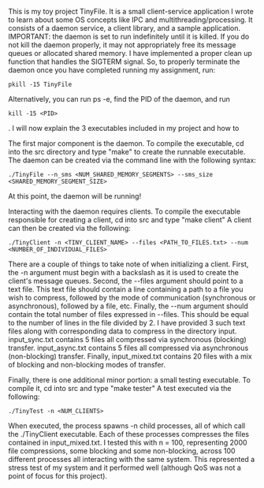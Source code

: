 This is my toy project TinyFile. It is a small client-service application I wrote to learn about some OS concepts like IPC and multithreading/processing. It consists of a daemon service, a client library, and a sample application. IMPORTANT: the daemon is set to run indefinitely until it is killed. If you do not kill the daemon properly, it may not appropriately free its message queues or allocated shared memory. I have implemented a proper clean up function that handles the SIGTERM signal. So, to properly terminate the daemon once you have completed running my assignment, run: 
```shell
pkill -15 TinyFile
```
 Alternatively, you can run ps -e, find the PID of the daemon, and run 
 ```shell
kill -15 <PID>
```
. I will now explain the 3 executables included in my project and how to 

The first major component is the daemon. To compile the executable, cd into the src directory and type "make" to create the runnable executable. The daemon can be created via the command line with the following syntax: 
```shell
./TinyFile --n_sms <NUM_SHARED_MEMORY_SEGMENTS> --sms_size <SHARED_MEMORY_SEGMENT_SIZE>
```

At this point, the daemon will be running!

Interacting with the daemon requires clients. To compile the executable responsible for creating a client, cd into src and type "make client" A client can then be created via the following:
```shell
./TinyClient -n <TINY_CLIENT_NAME> --files <PATH_TO_FILES.txt> --num <NUMBER_OF_INDIVIDUAL_FILES>
```

There are a couple of things to take note of when initializing a client. First, the -n argument must begin with a backslash as it is used to create the client's message queues. Second, the --files argument should point to a text file. This text file should contain a line containing a path to a file you wish to compress, followed by the mode of communication (synchronous or asynchronous), followed by a file, etc. Finally, the --num argument should contain the total number of files expressed in --files. This should be equal to the number of lines in the file divided by 2. I have provided 3 such text files along with corresponding data to compress in the directory input. input_sync.txt contains 5 files all compressed via synchronous (blocking) transfer. input_async.txt contains 5 files all compressed via asynchronous (non-blocking) transfer. Finally, input_mixed.txt contains 20 files with a mix of blocking and non-blocking modes of transfer.

Finally, there is one additional minor portion: a small testing executable. To compile it, cd into src and type "make tester" A test executed via the following: 
```shell
./TinyTest -n <NUM_CLIENTS>
```
When executed, the process spawns -n child processes, all of which call the ./TinyClient executable. Each of these processes compresses the files contained in input_mixed.txt. I tested this with n = 100, representing 2000 file compressions, some blocking and some non-blocking, across 100 different processes all interacting with the same system. This represented a stress test of my system and it performed well (although QoS was not a point of focus for this project).
